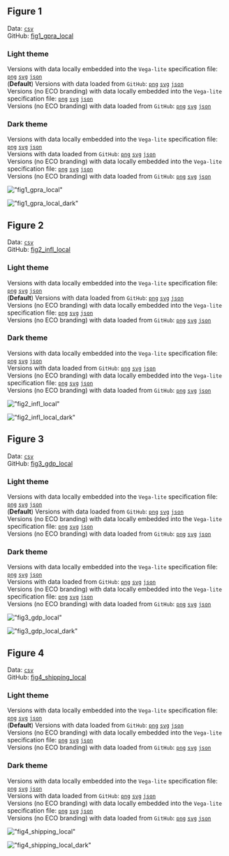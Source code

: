 ## Figure 1  

Data: [`csv`](data/fig1_gpra_local.csv)  
GitHub: [fig1_gpra_local](https://github.com/EconomicsObservatory/ECOvisualisations/tree/main/articles/how-might-a-wider-middle-east-conflict-affect-the-global-economy)  

### Light theme  

Versions with data locally embedded into the `Vega-lite` specification file: [`png`](visualisation/fig1_gpra_local_local.png) [`svg`](visualisation/fig1_gpra_local_local.svg) [`json`](visualisation/fig1_gpra_local_local.json)   
 (**Default**) Versions with data loaded from `GitHub`: [`png`](visualisation/fig1_gpra_local.png) [`svg`](visualisation/fig1_gpra_local.svg) [`json`](visualisation/fig1_gpra_local.json)  
Versions (no ECO branding) with data locally embedded into the `Vega-lite` specification file: [`png`](visualisation/fig1_gpra_local_local_no_branding.png) [`svg`](visualisation/fig1_gpra_local_local_no_branding.svg) [`json`](visualisation/fig1_gpra_local_local_no_branding.json)   
Versions (no ECO branding) with data loaded from `GitHub`: [`png`](visualisation/fig1_gpra_local_no_branding.png) [`svg`](visualisation/fig1_gpra_local_no_branding.svg) [`json`](visualisation/fig1_gpra_local_no_branding.json)   

### Dark theme  

Versions with data locally embedded into the `Vega-lite` specification file: [`png`](visualisation/fig1_gpra_local_local_dark.png) [`svg`](visualisation/fig1_gpra_local_local_dark.svg) [`json`](visualisation/fig1_gpra_local_local_dark.json)   
 Versions with data loaded from `GitHub`: [`png`](visualisation/fig1_gpra_local_dark.png) [`svg`](visualisation/fig1_gpra_local_dark.svg) [`json`](visualisation/fig1_gpra_local_dark.json)  
Versions (no ECO branding) with data locally embedded into the `Vega-lite` specification file: [`png`](visualisation/fig1_gpra_local_local_no_branding_dark.png) [`svg`](visualisation/fig1_gpra_local_local_no_branding_dark.svg) [`json`](visualisation/fig1_gpra_local_local_no_branding_dark.json)   
Versions (no ECO branding) with data loaded from `GitHub`: [`png`](visualisation/fig1_gpra_local_no_branding_dark.png) [`svg`](visualisation/fig1_gpra_local_no_branding_dark.svg) [`json`](visualisation/fig1_gpra_local_no_branding_dark.json)   

!["fig1_gpra_local"](visualisation/fig1_gpra_local.svg "fig1_gpra_local")

  

!["fig1_gpra_local_dark"](visualisation/fig1_gpra_local_dark.svg "fig1_gpra_local")

## Figure 2  

Data: [`csv`](data/fig2_infl_local.csv)  
GitHub: [fig2_infl_local](https://github.com/EconomicsObservatory/ECOvisualisations/tree/main/articles/how-might-a-wider-middle-east-conflict-affect-the-global-economy)  

### Light theme  

Versions with data locally embedded into the `Vega-lite` specification file: [`png`](visualisation/fig2_infl_local_local.png) [`svg`](visualisation/fig2_infl_local_local.svg) [`json`](visualisation/fig2_infl_local_local.json)   
 (**Default**) Versions with data loaded from `GitHub`: [`png`](visualisation/fig2_infl_local.png) [`svg`](visualisation/fig2_infl_local.svg) [`json`](visualisation/fig2_infl_local.json)  
Versions (no ECO branding) with data locally embedded into the `Vega-lite` specification file: [`png`](visualisation/fig2_infl_local_local_no_branding.png) [`svg`](visualisation/fig2_infl_local_local_no_branding.svg) [`json`](visualisation/fig2_infl_local_local_no_branding.json)   
Versions (no ECO branding) with data loaded from `GitHub`: [`png`](visualisation/fig2_infl_local_no_branding.png) [`svg`](visualisation/fig2_infl_local_no_branding.svg) [`json`](visualisation/fig2_infl_local_no_branding.json)   

### Dark theme  

Versions with data locally embedded into the `Vega-lite` specification file: [`png`](visualisation/fig2_infl_local_local_dark.png) [`svg`](visualisation/fig2_infl_local_local_dark.svg) [`json`](visualisation/fig2_infl_local_local_dark.json)   
 Versions with data loaded from `GitHub`: [`png`](visualisation/fig2_infl_local_dark.png) [`svg`](visualisation/fig2_infl_local_dark.svg) [`json`](visualisation/fig2_infl_local_dark.json)  
Versions (no ECO branding) with data locally embedded into the `Vega-lite` specification file: [`png`](visualisation/fig2_infl_local_local_no_branding_dark.png) [`svg`](visualisation/fig2_infl_local_local_no_branding_dark.svg) [`json`](visualisation/fig2_infl_local_local_no_branding_dark.json)   
Versions (no ECO branding) with data loaded from `GitHub`: [`png`](visualisation/fig2_infl_local_no_branding_dark.png) [`svg`](visualisation/fig2_infl_local_no_branding_dark.svg) [`json`](visualisation/fig2_infl_local_no_branding_dark.json)   

!["fig2_infl_local"](visualisation/fig2_infl_local.svg "fig2_infl_local")

  

!["fig2_infl_local_dark"](visualisation/fig2_infl_local_dark.svg "fig2_infl_local")

## Figure 3  

Data: [`csv`](data/fig3_gdp_local.csv)  
GitHub: [fig3_gdp_local](https://github.com/EconomicsObservatory/ECOvisualisations/tree/main/articles/how-might-a-wider-middle-east-conflict-affect-the-global-economy)  

### Light theme  

Versions with data locally embedded into the `Vega-lite` specification file: [`png`](visualisation/fig3_gdp_local_local.png) [`svg`](visualisation/fig3_gdp_local_local.svg) [`json`](visualisation/fig3_gdp_local_local.json)   
 (**Default**) Versions with data loaded from `GitHub`: [`png`](visualisation/fig3_gdp_local.png) [`svg`](visualisation/fig3_gdp_local.svg) [`json`](visualisation/fig3_gdp_local.json)  
Versions (no ECO branding) with data locally embedded into the `Vega-lite` specification file: [`png`](visualisation/fig3_gdp_local_local_no_branding.png) [`svg`](visualisation/fig3_gdp_local_local_no_branding.svg) [`json`](visualisation/fig3_gdp_local_local_no_branding.json)   
Versions (no ECO branding) with data loaded from `GitHub`: [`png`](visualisation/fig3_gdp_local_no_branding.png) [`svg`](visualisation/fig3_gdp_local_no_branding.svg) [`json`](visualisation/fig3_gdp_local_no_branding.json)   

### Dark theme  

Versions with data locally embedded into the `Vega-lite` specification file: [`png`](visualisation/fig3_gdp_local_local_dark.png) [`svg`](visualisation/fig3_gdp_local_local_dark.svg) [`json`](visualisation/fig3_gdp_local_local_dark.json)   
 Versions with data loaded from `GitHub`: [`png`](visualisation/fig3_gdp_local_dark.png) [`svg`](visualisation/fig3_gdp_local_dark.svg) [`json`](visualisation/fig3_gdp_local_dark.json)  
Versions (no ECO branding) with data locally embedded into the `Vega-lite` specification file: [`png`](visualisation/fig3_gdp_local_local_no_branding_dark.png) [`svg`](visualisation/fig3_gdp_local_local_no_branding_dark.svg) [`json`](visualisation/fig3_gdp_local_local_no_branding_dark.json)   
Versions (no ECO branding) with data loaded from `GitHub`: [`png`](visualisation/fig3_gdp_local_no_branding_dark.png) [`svg`](visualisation/fig3_gdp_local_no_branding_dark.svg) [`json`](visualisation/fig3_gdp_local_no_branding_dark.json)   

!["fig3_gdp_local"](visualisation/fig3_gdp_local.svg "fig3_gdp_local")

  

!["fig3_gdp_local_dark"](visualisation/fig3_gdp_local_dark.svg "fig3_gdp_local")

## Figure 4  

Data: [`csv`](data/fig4_shipping_local.csv)  
GitHub: [fig4_shipping_local](https://github.com/EconomicsObservatory/ECOvisualisations/tree/main/articles/how-might-a-wider-middle-east-conflict-affect-the-global-economy)  

### Light theme  

Versions with data locally embedded into the `Vega-lite` specification file: [`png`](visualisation/fig4_shipping_local_local.png) [`svg`](visualisation/fig4_shipping_local_local.svg) [`json`](visualisation/fig4_shipping_local_local.json)   
 (**Default**) Versions with data loaded from `GitHub`: [`png`](visualisation/fig4_shipping_local.png) [`svg`](visualisation/fig4_shipping_local.svg) [`json`](visualisation/fig4_shipping_local.json)  
Versions (no ECO branding) with data locally embedded into the `Vega-lite` specification file: [`png`](visualisation/fig4_shipping_local_local_no_branding.png) [`svg`](visualisation/fig4_shipping_local_local_no_branding.svg) [`json`](visualisation/fig4_shipping_local_local_no_branding.json)   
Versions (no ECO branding) with data loaded from `GitHub`: [`png`](visualisation/fig4_shipping_local_no_branding.png) [`svg`](visualisation/fig4_shipping_local_no_branding.svg) [`json`](visualisation/fig4_shipping_local_no_branding.json)   

### Dark theme  

Versions with data locally embedded into the `Vega-lite` specification file: [`png`](visualisation/fig4_shipping_local_local_dark.png) [`svg`](visualisation/fig4_shipping_local_local_dark.svg) [`json`](visualisation/fig4_shipping_local_local_dark.json)   
 Versions with data loaded from `GitHub`: [`png`](visualisation/fig4_shipping_local_dark.png) [`svg`](visualisation/fig4_shipping_local_dark.svg) [`json`](visualisation/fig4_shipping_local_dark.json)  
Versions (no ECO branding) with data locally embedded into the `Vega-lite` specification file: [`png`](visualisation/fig4_shipping_local_local_no_branding_dark.png) [`svg`](visualisation/fig4_shipping_local_local_no_branding_dark.svg) [`json`](visualisation/fig4_shipping_local_local_no_branding_dark.json)   
Versions (no ECO branding) with data loaded from `GitHub`: [`png`](visualisation/fig4_shipping_local_no_branding_dark.png) [`svg`](visualisation/fig4_shipping_local_no_branding_dark.svg) [`json`](visualisation/fig4_shipping_local_no_branding_dark.json)   

!["fig4_shipping_local"](visualisation/fig4_shipping_local.svg "fig4_shipping_local")

  

!["fig4_shipping_local_dark"](visualisation/fig4_shipping_local_dark.svg "fig4_shipping_local")

